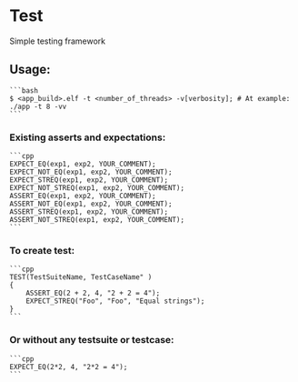 # Test
Simple testing framework

## Usage: 
	```bash
	$ <app_build>.elf -t <number_of_threads> -v[verbosity]; # At example: ./app -t 8 -vv
	```
### Existing asserts and expectations:
	```cpp
	EXPECT_EQ(exp1, exp2, YOUR_COMMENT);
	EXPECT_NOT_EQ(exp1, exp2, YOUR_COMMENT);
	EXPECT_STREQ(exp1, exp2, YOUR_COMMENT);
	EXPECT_NOT_STREQ(exp1, exp2, YOUR_COMMENT);
	ASSERT_EQ(exp1, exp2, YOUR_COMMENT);
	ASSERT_NOT_EQ(exp1, exp2, YOUR_COMMENT);
	ASSERT_STREQ(exp1, exp2, YOUR_COMMENT);
	ASSERT_NOT_STREQ(exp1, exp2, YOUR_COMMENT);
	```
### To create test:
	```cpp
	TEST(TestSuiteName, TestCaseName" )
	{
		ASSERT_EQ(2 + 2, 4, "2 + 2 = 4");
		EXPECT_STREQ("Foo", "Foo", "Equal strings");
	}
	```
### Or without any testsuite or testcase:
	```cpp
	EXPECT_EQ(2*2, 4, "2*2 = 4");
	```
